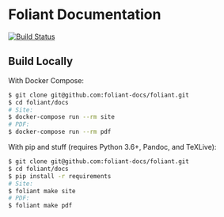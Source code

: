 #   Foliant Documentation

[![Build Status](https://travis-ci.org/foliant-docs/docs.svg?branch=master)](https://travis-ci.org/foliant-docs/docs)

##  Build Locally

With Docker Compose:

```bash
$ git clone git@github.com:foliant-docs/foliant.git
$ cd foliant/docs
# Site:
$ docker-compose run --rm site
# PDF:
$ docker-compose run --rm pdf
```

With pip and stuff (requires Python 3.6+, Pandoc, and TeXLive):

```bash
$ git clone git@github.com:foliant-docs/foliant.git
$ cd foliant/docs
$ pip install -r requirements
# Site:
$ foliant make site
# PDF:
$ foliant make pdf
```
